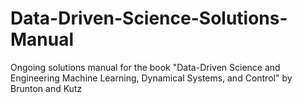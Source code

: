 # Data-Driven-Science-Solutions-Manual
Ongoing solutions manual for the book "Data-Driven Science and Engineering Machine Learning, Dynamical Systems, and Control" by Brunton and Kutz

